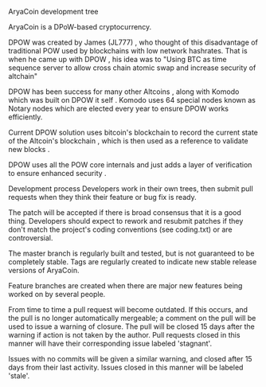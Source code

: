AryaCoin development tree

AryaCoin is a DPoW-based cryptocurrency.

DPOW was created by James (JL777) , who thought of this disadvantage of traditional POW used by blockchains with low network hashrates.  That is when he came up with DPOW , his idea was to "Using BTC as time sequence server to allow cross chain atomic swap and increase security of altchain" 

DPOW has been success for many other Altcoins , along with Komodo which was built on DPOW it self . Komodo uses 64 special nodes known as Notary nodes which are elected every year to ensure DPOW works efficiently.

Current DPOW solution uses bitcoin's blockchain to record the current state of the Altcoin's blockchain , which is then used as a reference to validate new blocks . 

DPOW uses all the POW core internals and just adds a layer of verification to ensure enhanced security .


Development process
Developers work in their own trees, then submit pull requests when they think their feature or bug fix is ready.

The patch will be accepted if there is broad consensus that it is a good thing. Developers should expect to rework and resubmit patches if they don't match the project's coding conventions (see coding.txt) or are controversial.

The master branch is regularly built and tested, but is not guaranteed to be completely stable. Tags are regularly created to indicate new stable release versions of AryaCoin.

Feature branches are created when there are major new features being worked on by several people.

From time to time a pull request will become outdated. If this occurs, and the pull is no longer automatically mergeable; a comment on the pull will be used to issue a warning of closure. The pull will be closed 15 days after the warning if action is not taken by the author. Pull requests closed in this manner will have their corresponding issue labeled 'stagnant'.

Issues with no commits will be given a similar warning, and closed after 15 days from their last activity. Issues closed in this manner will be labeled 'stale'.
